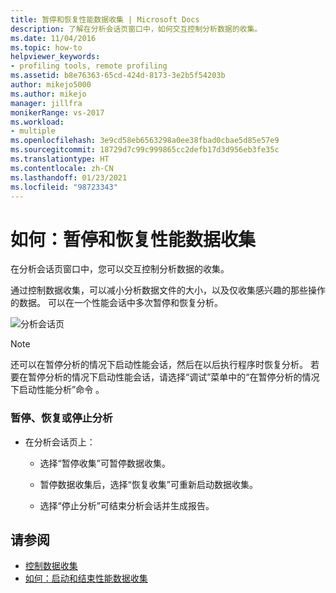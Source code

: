 ```yaml
---
title: 暂停和恢复性能数据收集 | Microsoft Docs
description: 了解在分析会话页窗口中，如何交互控制分析数据的收集。
ms.date: 11/04/2016
ms.topic: how-to
helpviewer_keywords:
- profiling tools, remote profiling
ms.assetid: b8e76363-65cd-424d-8173-3e2b5f54203b
author: mikejo5000
ms.author: mikejo
manager: jillfra
monikerRange: vs-2017
ms.workload:
- multiple
ms.openlocfilehash: 3e9cd58eb6563298a0ee38fbad0cbae5d85e57e9
ms.sourcegitcommit: 18729d7c99c999865cc2defb17d3d956eb3fe35c
ms.translationtype: HT
ms.contentlocale: zh-CN
ms.lasthandoff: 01/23/2021
ms.locfileid: "98723343"
---
```

# <a name="how-to-pause-and-resume-performance-data-collection"></a>如何：暂停和恢复性能数据收集
在分析会话页窗口中，您可以交互控制分析数据的收集。

 通过控制数据收集，可以减小分析数据文件的大小，以及仅收集感兴趣的那些操作的数据。 可以在一个性能会话中多次暂停和恢复分析。

 ![分析会话页](../profiling/media/prof_profilingsessionpage.png "PROF_ProfilingSessionPage")

> [!NOTE]
> 还可以在暂停分析的情况下启动性能会话，然后在以后执行程序时恢复分析。 若要在暂停分析的情况下启动性能会话，请选择“调试”菜单中的“在暂停分析的情况下启动性能分析”命令 。

### <a name="to-pause--resume-or-stop-profiling"></a>暂停、恢复或停止分析

- 在分析会话页上：

  - 选择“暂停收集”可暂停数据收集。

  - 暂停数据收集后，选择“恢复收集”可重新启动数据收集。

  - 选择“停止分析”可结束分析会话并生成报告。

## <a name="see-also"></a>请参阅
- [控制数据收集](../profiling/controlling-data-collection.md)
- [如何：启动和结束性能数据收集](../profiling/how-to-start-and-end-performance-data-collection.md)

